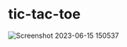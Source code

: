 # tic-tac-toe
![Screenshot 2023-06-15 150537](https://github.com/ArunSingh-07/tic-tac-toe/assets/136687579/e74335cc-4f77-4668-8076-e9887cde60ee)
